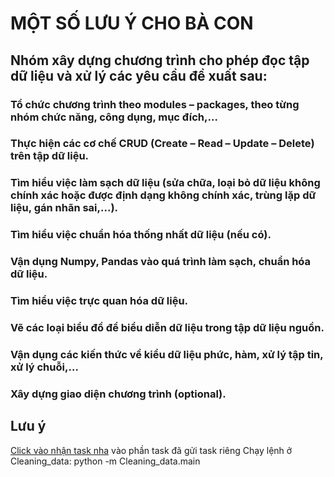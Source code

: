 # MỘT SỐ LƯU Ý CHO BÀ CON

## Nhóm xây dựng chương trình cho phép đọc tập dữ liệu và xử lý các yêu cầu đề xuất sau:

### Tổ chức chương trình theo modules – packages, theo từng nhóm chức năng, công dụng, mục đích,…
### Thực hiện các cơ chế CRUD (Create – Read – Update – Delete) trên tập dữ liệu.
### Tìm hiểu việc làm sạch dữ liệu (sửa chữa, loại bỏ dữ liệu không chính xác hoặc được định dạng không chính xác, trùng lặp dữ liệu, gán nhãn sai,…).
### Tìm hiểu việc chuẩn hóa thống nhất dữ liệu (nếu có).
### Vận dụng Numpy, Pandas vào quá trình làm sạch, chuẩn hóa dữ liệu.
### Tìm hiểu việc trực quan hóa dữ liệu.
### Vẽ các loại biểu đồ để biểu diễn dữ liệu trong tập dữ liệu nguồn.
### Vận dụng các kiến thức về kiểu dữ liệu phức, hàm, xử lý tập tin, xử lý chuỗi,…
### Xây dựng giao diện chương trình (optional).

## Lưu ý
[Click vào nhận task nha](https://andyanh.id.vn) vào phần task đã gửi task riêng
Chạy lệnh ở Cleaning_data: python -m Cleaning_data.main
